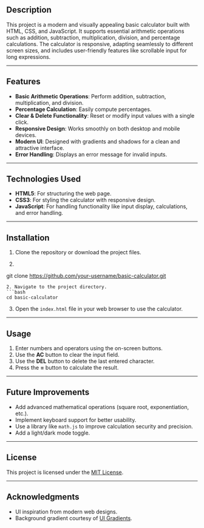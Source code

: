 ## Description
This project is a modern and visually appealing basic calculator built with HTML, CSS, and JavaScript. It supports essential arithmetic operations such as addition, subtraction, multiplication, division, and percentage calculations. The calculator is responsive, adapting seamlessly to different screen sizes, and includes user-friendly features like scrollable input for long expressions.

---

## Features
- **Basic Arithmetic Operations**: Perform addition, subtraction, multiplication, and division.
- **Percentage Calculation**: Easily compute percentages.
- **Clear & Delete Functionality**: Reset or modify input values with a single click.
- **Responsive Design**: Works smoothly on both desktop and mobile devices.
- **Modern UI**: Designed with gradients and shadows for a clean and attractive interface.
- **Error Handling**: Displays an error message for invalid inputs.

---

## Technologies Used
- **HTML5**: For structuring the web page.
- **CSS3**: For styling the calculator with responsive design.
- **JavaScript**: For handling functionality like input display, calculations, and error handling.

---

## Installation
1. Clone the repository or download the project files.
2.   ```bash
   git clone https://github.com/your-username/basic-calculator.git
   ```
2. Navigate to the project directory.
   ```bash
   cd basic-calculator
   ```
3. Open the `index.html` file in your web browser to use the calculator.

---

## Usage
1. Enter numbers and operators using the on-screen buttons.
2. Use the **AC** button to clear the input field.
3. Use the **DEL** button to delete the last entered character.
4. Press the **=** button to calculate the result.

---


## Future Improvements
- Add advanced mathematical operations (square root, exponentiation, etc.).
- Implement keyboard support for better usability.
- Use a library like `math.js` to improve calculation security and precision.
- Add a light/dark mode toggle.

---
## License
This project is licensed under the [MIT License](LICENSE).

---

## Acknowledgments
- UI inspiration from modern web designs.
- Background gradient courtesy of [UI Gradients](https://uigradients.com/).
